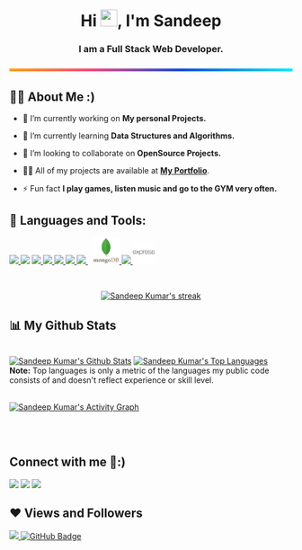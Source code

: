 <!-- <a href="#"><img width="100%" height="5" src="BG.JPG" height="175px"/></a>
<a href="#"><img width="100%" height="5" src="line.png" height="175px"/></a> -->

<h1 align="center">Hi <img src="https://raw.githubusercontent.com/MartinHeinz/MartinHeinz/master/wave.gif" width="30px" height="30px" >, I'm Sandeep</h1>
<h3 align="center">I am a Full Stack Web Developer.</h3>
<a href="#"><img width="100%" height="5" src="line.png" height="175px"/></a>

## 🙋‍♂️ About Me :)

- 🔭 I’m currently working on **My personal Projects.**

- 🌱 I’m currently learning **Data Structures and Algorithms.**

- 👯 I’m looking to collaborate on **OpenSource Projects.**

- 👨‍💻 All of my projects are available at **[My Portfolio](https://github.com/Sandeep5484)**.

<!-- - 📫 How to reach me **sandeep2017iit@gmail.com**. -->

- ⚡ Fun fact **I play games, listen music and go to the GYM very often.**

## 🚀 Languages and Tools:

<p align="left"> 
    <a href="https://https://www.cplusplus.com/" target="_blank"> <img src="https://img.icons8.com/color/48/000000/c-plus-plus-logo.png"/> </a>
    <a href="https://reactjs.org/" target="_blank"> <img src="https://img.icons8.com/color/48/000000/react-native.png"/></a> 
    <a href="https://developer.mozilla.org/en-US/docs/Web/JavaScript" target="_blank"> <img src="https://img.icons8.com/color/48/000000/javascript.png"/> </a> 
    <a href="https://www.w3.org/html/" target="_blank"> <img src="https://img.icons8.com/color/48/000000/html-5.png"/> </a> 
    <a href="https://www.w3schools.com/css/" target="_blank"> <img src="https://img.icons8.com/color/48/000000/css3.png"/> </a> 
    <a href="https://getbootstrap.com" target="_blank"> <img src="https://img.icons8.com/color/48/000000/bootstrap.png"/> </a> 
    <!-- <a href="https://www.python.org" target="_blank"> <img src="https://img.icons8.com/color/48/000000/python.png"/> </a>  -->
    <a style="padding-right:8px;" href="https://nodejs.org" target="_blank"> <img src="https://img.icons8.com/color/48/000000/nodejs.png"/> </a>
    <a href="https://www.mongodb.com/" target="_blank"> <img src="https://raw.githubusercontent.com/devicons/devicon/master/icons/mongodb/mongodb-original-wordmark.svg" alt="mongodb" width="48" height="48"/>  </a>   
    <a href="https://git-scm.com/" target="_blank"> <img src="https://img.icons8.com/color/48/000000/git.png"/> </a>
    <a href="https://expressjs.com" target="_blank"> <img src="https://raw.githubusercontent.com/devicons/devicon/master/icons/express/express-original-wordmark.svg" alt="express" width="40" height="40"/> </a>
</p>

<!-- [![React Badge](https://img.shields.io/badge/-React-61DBFB?style=for-the-badge&labelColor=black&logo=react&logoColor=61DBFB)](#)  [![Javascript Badge](https://img.shields.io/badge/-Javascript-F0DB4F?style=for-the-badge&labelColor=black&logo=javascript&logoColor=F0DB4F)](#) [![Typescript Badge](https://img.shields.io/badge/-Typescript-007acc?style=for-the-badge&labelColor=black&logo=typescript&logoColor=007acc)](#) [![Nodejs Badge](https://img.shields.io/badge/-Nodejs-3C873A?style=for-the-badge&labelColor=black&logo=node.js&logoColor=3C873A)](#) [![GraphQL Badge](https://img.shields.io/badge/-GraphQl-e535ab?style=for-the-badge&labelColor=black&logo=node.js&logoColor=e535ab)](#) -->
<br/>

<p align="center">
    <a href="https://github.com/Sandeep5484/github-readme-streak-stats">
        <img title="🔥 Get streak stats for your profile at git.io/streak-stats" alt="Sandeep Kumar's streak" src="https://github-readme-streak-stats.herokuapp.com/?user=Sandeep5484&theme=black-ice&hide_border=true&stroke=0000&background=060A0CD0"/>
    </a>
</p>

## 📊 My Github Stats

  <br/>
    <a href="https://github.com/Sandeep5484/github-readme-stats"><img alt="Sandeep Kumar's Github Stats" src="https://github-readme-stats.vercel.app/api?username=Sandeep5484&show_icons=true&count_private=true&theme=react&hide_border=true&bg_color=0D1117" /></a>
  <a href="https://github.com/Sandeep5484/github-readme-stats"><img alt="Sandeep Kumar's Top Languages" src="https://github-readme-stats.vercel.app/api/top-langs/?username=Sandeep5484&langs_count=8&count_private=true&layout=compact&theme=react&hide_border=true&bg_color=0D1117" /></a>
  <br/>
  <b>Note:</b> Top languages is only a metric of the languages my public code consists of and doesn't reflect experience or skill level.


<br/>
<br/>

<a href="https://github.com/Sandeep5484/github-readme-activity-graph"><img alt="Sandeep Kumar's Activity Graph" src="https://activity-graph.herokuapp.com/graph?username=Sandeep5484&bg_color=0D1117&color=5BCDEC&line=5BCDEC&point=FFFFFF&hide_border=true" /></a>

<br/>
<br/>

## Connect with me 🤝:)
<p align="left">

<a href = "https://www.linkedin.com/in/kumar-sandeep7/"><img src="https://img.icons8.com/fluent/48/000000/linkedin.png"/></a>
<a href = "https://twitter.com/imsandiip"><img src="https://img.icons8.com/fluent/48/000000/twitter.png"/></a>
<a href = "https://www.instagram.com/sandeep5484_/"><img src="https://img.icons8.com/fluent/48/000000/instagram-new.png"/></a>

</p>

## ❤ Views and Followers
<a href="https://github.com/Sandeep5484/github-profile-views-counter">
    <img src="https://komarev.com/ghpvc/?username=Sandeep5484">
</a>
<a href="https://github.com/Sandeep5484?tab=followers"><img src="https://img.shields.io/github/followers/Sandeep5484?label=Followers&style=social" alt="GitHub Badge"></a>
